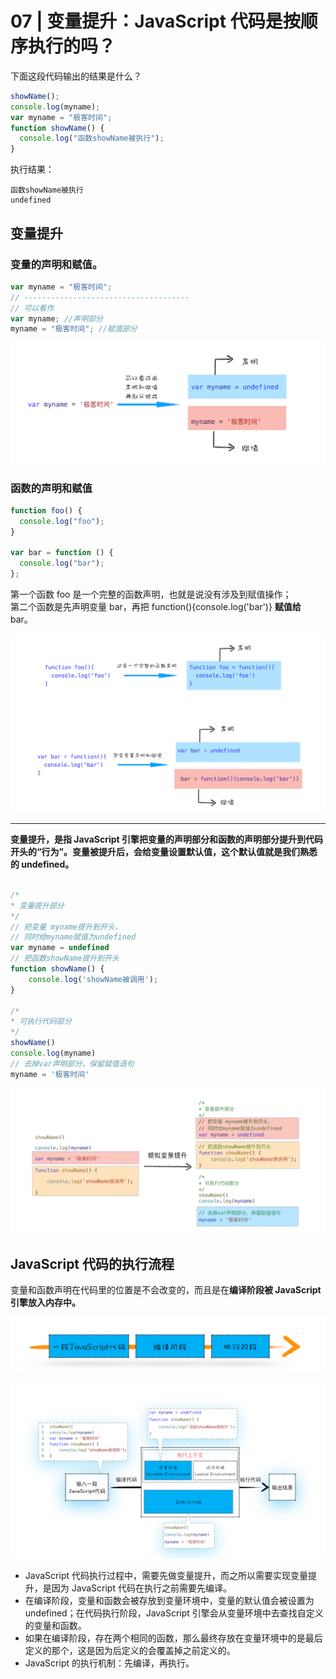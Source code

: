 # 07 | 变量提升：JavaScript 代码是按顺序执行的吗？

下面这段代码输出的结果是什么？

```javascript
showName();
console.log(myname);
var myname = "极客时间";
function showName() {
  console.log("函数showName被执行");
}
```

执行结果：

```shell
函数showName被执行
undefined
```

## 变量提升

### 变量的**声明**和**赋值**。

```javascript
var myname = "极客时间";
// -------------------------------------
// 可以看作
var myname; //声明部分
myname = "极客时间"; //赋值部分
```

![07 变量提升__2022-06-26-22-28-30](/attachments/07%20变量提升__2022-06-26-22-28-30.png)
### 函数的声明和赋值

```javascript
function foo() {
  console.log("foo");
}

var bar = function () {
  console.log("bar");
};
```

第一个函数 foo 是一个完整的函数声明，也就是说没有涉及到赋值操作；   
第二个函数是先声明变量 bar，再把 function(){console.log('bar')} **赋值给** bar。

![07 变量提升__2022-06-26-22-29-47](/attachments/07%20变量提升__2022-06-26-22-29-47.png)

---

**变量提升，是指 JavaScript 引擎把变量的声明部分和函数的声明部分提升到代码开头的“行为”。变量被提升后，会给变量设置默认值，这个默认值就是我们熟悉的 undefined。**

```js

/*
* 变量提升部分
*/
// 把变量 myname提升到开头，
// 同时给myname赋值为undefined
var myname = undefined
// 把函数showName提升到开头
function showName() {
    console.log('showName被调用');
}

/*
* 可执行代码部分
*/
showName()
console.log(myname)
// 去掉var声明部分，保留赋值语句
myname = '极客时间'
```
![07 变量提升__2022-06-26-22-33-20](/attachments/07%20变量提升__2022-06-26-22-33-20.png)

## JavaScript 代码的执行流程

变量和函数声明在代码里的位置是不会改变的，而且是在**编译阶段被 JavaScript 引擎放入内存中。**


![07 变量提升__2022-06-26-22-36-16](/attachments/07%20变量提升__2022-06-26-22-36-16.png)


![07 变量提升__2022-06-26-22-39-47](/attachments/07%20变量提升__2022-06-26-22-39-47.png)

- JavaScript 代码执行过程中，需要先做变量提升，而之所以需要实现变量提升，是因为 JavaScript 代码在执行之前需要先编译。
- 在编译阶段，变量和函数会被存放到变量环境中，变量的默认值会被设置为 undefined；在代码执行阶段，JavaScript 引擎会从变量环境中去查找自定义的变量和函数。
- 如果在编译阶段，存在两个相同的函数，那么最终存放在变量环境中的是最后定义的那个，这是因为后定义的会覆盖掉之前定义的。
- JavaScript 的执行机制：先编译，再执行。



